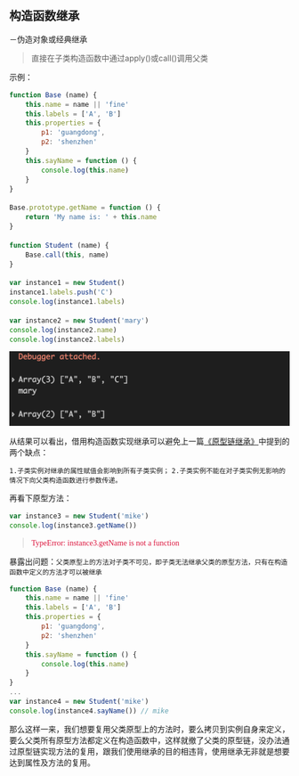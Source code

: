 ## 构造函数继承
－伪造对象或经典继承

>直接在子类构造函数中通过apply()或call()调用父类

示例：
```javascript
function Base (name) {
    this.name = name || 'fine'
    this.labels = ['A', 'B']
    this.properties = {
        p1: 'guangdong',
        p2: 'shenzhen'
    }
    this.sayName = function () {
        console.log(this.name)
    }
}

Base.prototype.getName = function () {
    return 'My name is: ' + this.name
}

function Student (name) {
    Base.call(this, name)
}

var instance1 = new Student()
instance1.labels.push('C')
console.log(instance1.labels)

var instance2 = new Student('mary')
console.log(instance2.name)
console.log(instance2.labels)
```

![](https://raw.githubusercontent.com/mayfine/Inheritance-in-Javascript/master/images/res_4.png)

从结果可以看出，借用构造函数实现继承可以避免上一篇[《原型链继承》](https://github.com/mayfine/Inheritance-in-Javascript/tree/master/demo1)中提到的两个缺点：

`1.子类实例对继承的属性赋值会影响到所有子类实例；`
`2.子类实例不能在对子类实例无影响的情况下向父类构造函数进行参数传递。`

再看下原型方法：

```javascript
var instance3 = new Student('mike')
console.log(instance3.getName())
```

><font color="#DC143C" face="微软雅黑">TypeError: instance3.getName is not a function</font>


暴露出问题：`父类原型上的方法对子类不可见，即子类无法继承父类的原型方法，只有在构造函数中定义的方法才可以被继承`

```javascript
function Base (name) {
    this.name = name || 'fine'
    this.labels = ['A', 'B']
    this.properties = {
        p1: 'guangdong',
        p2: 'shenzhen'
    }
    this.sayName = function () {
        console.log(this.name)
    }
}
...
var instance4 = new Student('mike')
console.log(instance4.sayName()) // mike
```

那么这样一来，我们想要复用父类原型上的方法时，要么拷贝到实例自身来定义，要么父类所有原型方法都定义在构造函数中，这样就撤了父类的原型链，没办法通过原型链实现方法的复用，跟我们使用继承的目的相违背，使用继承无非就是想要达到属性及方法的复用。
